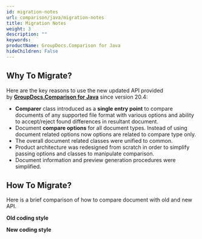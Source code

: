 ```yaml
---
id: migration-notes
url: comparison/java/migration-notes
title: Migration Notes
weight: 3
description: ""
keywords: 
productName: GroupDocs.Comparison for Java
hideChildren: False
---
```

## Why To Migrate?

Here are the key reasons to use the new updated API provided by **[GroupDocs.Comparison for Java](https://products.groupdocs.com/comparison/java)** since version 20.4:

*   **Comparer** class introduced as a **single entry point** to compare documents of any supported file format with various options and ability to accept/reject found differences in resultant document.  
*   Document **compare options** for all document types. Instead of using document related options now options are related to compare type only.
*   The overall document related classes were unified to common.     
*   Product architecture was redesigned from scratch in order to simplify passing options and classes to manipulate comparison.    
*   Document information and preview generation procedures were simplified.  
    

## How To Migrate? 

Here is a brief comparison of how to compare document with old and new API.  

**Old coding style**

<script src="https://gist.github.com/groupdocs-comparison-gists/e2edd2208e2c0cec2a3807160d850c0e.js"></script>

**New coding style**

<script src="https://gist.github.com/groupdocs-comparison-gists/2d026c76b30856c2e86c0a27df28b236.js"></script>